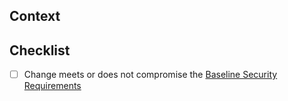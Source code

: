 ## Context

<!-- Why is this PR necessary? If available, include links to a JIRA ticket or other relevant documentation. -->

## Checklist
- [ ] Change meets or does not compromise the [Baseline Security Requirements](https://transferwise.atlassian.net/wiki/spaces/EKB/pages/434929973/Baseline+Security+Requirements) 
